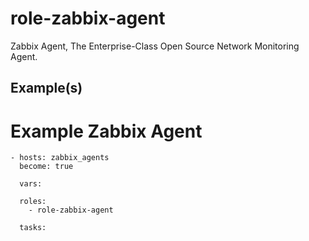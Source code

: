 # role-zabbix-agent
Zabbix Agent, The Enterprise-Class Open Source Network Monitoring Agent.


Example(s)
----------------

# Example Zabbix Agent
```
- hosts: zabbix_agents
  become: true

  vars:

  roles:
    - role-zabbix-agent

  tasks:
```
